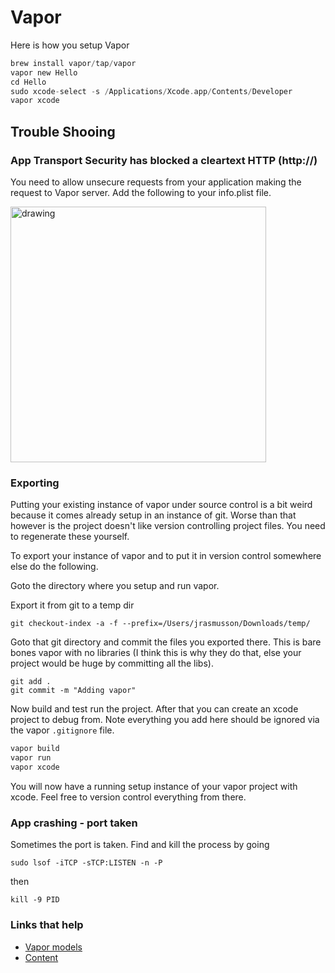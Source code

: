# Vapor

Here is how you setup Vapor

```swift
brew install vapor/tap/vapor
vapor new Hello
cd Hello
sudo xcode-select -s /Applications/Xcode.app/Contents/Developer
vapor xcode
```

## Trouble Shooing

### App Transport Security has blocked a cleartext HTTP (http://)

You need to allow unsecure requests from your application making the request to Vapor server. Add the following to your info.plist file.

<img src="https://github.com/jrasmusson/ios-starter-kit/blob/master/howtos/images/localhost-plist.png" alt="drawing" width="409"/>

### Exporting

Putting your existing instance of vapor under source control is a bit weird because it comes already setup in an instance of git. Worse than that however is the project doesn't like version controlling project files. You need to regenerate these yourself.

To export your instance of vapor and to put it in version control somewhere else do the following.

Goto the directory where you setup and run vapor.

Export it from git to a temp dir

`git checkout-index -a -f --prefix=/Users/jrasmusson/Downloads/temp/`

Goto that git directory and commit the files you exported there. This is bare bones vapor with no libraries (I think this is why they do that, else your project would be huge by committing all the libs).

```
git add .
git commit -m "Adding vapor"
```

Now build and test run the project. After that you can create an xcode project to debug from. Note everything you add here should be ignored via the vapor `.gitignore` file.

```bash
vapor build
vapor run
vapor xcode
```

You will now have a running setup instance of your vapor project with xcode. Feel free to version control everything from there.

### App crashing - port taken

Sometimes the port is taken. Find and kill the process by going

`sudo lsof -iTCP -sTCP:LISTEN -n -P`

then

`kill -9 PID`

### Links that help

* [Vapor models](https://docs.vapor.codes/3.0/fluent/models/)
* [Content](https://docs.vapor.codes/3.0/getting-started/content/)





